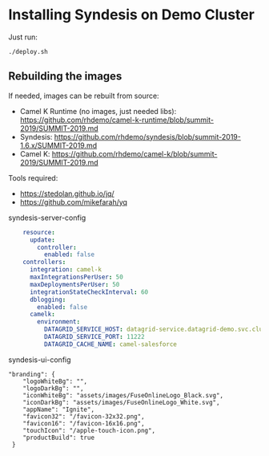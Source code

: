 # Installing Syndesis on Demo Cluster

Just run:
```
./deploy.sh
```

## Rebuilding the images

If needed, images can be rebuilt from source:

- Camel K Runtime (no images, just needed libs): https://github.com/rhdemo/camel-k-runtime/blob/summit-2019/SUMMIT-2019.md
- Syndesis: https://github.com/rhdemo/syndesis/blob/summit-2019-1.6.x/SUMMIT-2019.md
- Camel K: https://github.com/rhdemo/camel-k/blob/summit-2019/SUMMIT-2019.md

Tools required:
- https://stedolan.github.io/jq/
- https://github.com/mikefarah/yq

syndesis-server-config
```yaml
    resource:
      update:
        controller:
          enabled: false
    controllers:
      integration: camel-k
      maxIntegrationsPerUser: 50
      maxDeploymentsPerUser: 50
      integrationStateCheckInterval: 60
      dblogging:
        enabled: false
      camelk:
        environment:
          DATAGRID_SERVICE_HOST: datagrid-service.datagrid-demo.svc.cluster.local
          DATAGRID_SERVICE_PORT: 11222
          DATAGRID_CACHE_NAME: camel-salesforce
```

syndesis-ui-config
```
"branding": {
    "logoWhiteBg": "",
    "logoDarkBg": "",
    "iconWhiteBg": "assets/images/FuseOnlineLogo_Black.svg",
    "iconDarkBg": "assets/images/FuseOnlineLogo_White.svg",
    "appName": "Ignite",
    "favicon32": "/favicon-32x32.png",
    "favicon16": "/favicon-16x16.png",
    "touchIcon": "/apple-touch-icon.png",
    "productBuild": true
 }
 ```
